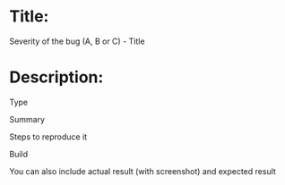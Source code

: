 # Title: 

Severity of the bug (A, B or C) - Title



# Description:

Type

Summary

Steps to reproduce it

Build

You can also include actual result (with screenshot) and expected result


